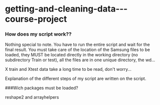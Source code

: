 getting-and-cleaning-data---course-project
==========================================
<h3>How does my script work??</h3>
Nothing special to note. You have to run the entire script and wait for the final result.
You must take care of the location of the Samsung files to be loaded, they MUST be located directly in the working directory (no subdirectory Train or test), all the files are in one unique directory, the wd...

X train and Xtest data take a long time to be read, don't worry...

Explanation of the different steps of my script are written on the script.

###Wich packages must be loaded?

reshape2 and arrayhelpers
